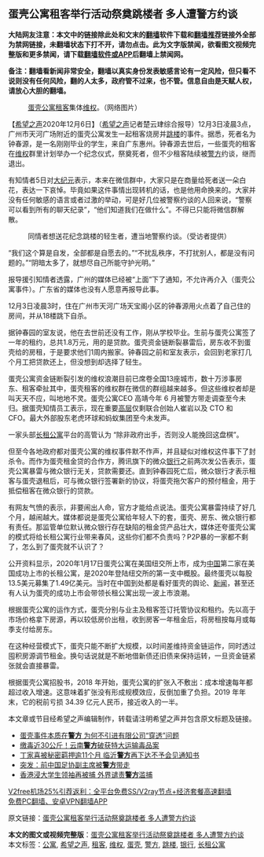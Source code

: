  <h2>蛋壳公寓租客举行活动祭奠跳楼者 多人遭警方约谈</h2> <p class="notice"><b>大陆网友注意：本文中的链接除此处和文末的<a href="https://github.com/bannedbook/fanqiang" >翻墙</a>软件下载和<a href="https://github.com/killgcd/justmysocks/blob/master/README.md">翻墙推荐</a>链接外全部为禁网链接，未翻墙状态下打不开，请勿点击。此为文字版禁闻，欲看图文视频完整版和更多禁闻，请下载<a href="https://github.com/bannedbook/fanqiang">翻墙软件或APP</a>后翻墙上禁闻网。</p><p>备注：翻墙看新闻非常安全，翻墙以真实身份发表敏感言论有一定风险，但只看不说则没有任何风险，翻的人太多，政府管不过来，也不管。信息自由是天赋人权，请放心大胆的翻墙。</b></p>  <div class="entry"> <figure><figcaption><a href="https://www.bannedbook.org/bnews/tag/%E8%9B%8B%E5%A3%B3/" class="st_tag internal_tag" rel="tag" title="标签 蛋壳 下的日志">蛋壳</a><a href="https://www.bannedbook.org/bnews/tag/%E5%85%AC%E5%AF%93/" class="st_tag internal_tag" rel="tag" title="标签 公寓 下的日志">公寓</a><a href="https://www.bannedbook.org/bnews/tag/%e7%a7%9f%e5%ae%a2/" class="st_tag internal_tag" rel="tag" title="标签 租客 下的日志">租客</a>集体<a href="https://www.bannedbook.org/bnews/tag/%E7%BB%B4%E6%9D%83/" class="st_tag internal_tag" rel="tag" title="标签 维权 下的日志">维权</a>。（网络图片）</figcaption></figure> <p>【<span class='wp_keywordlink_affiliate'><a href="https://www.soundofhope.org" title="希望之声" target="_blank">希望之声</a></span>2020年12月6日】（<a href="https://www.bannedbook.org/bnews/tag/%e5%b8%8c%e6%9c%9b%e4%b9%8b%e5%a3%b0/" class="st_tag internal_tag" rel="tag" title="标签 希望之声 下的日志">希望之声</a>记者楚云珒综合报导）12月3日凌晨3点，广州市天河广场附近的蛋壳公寓发生一起租客烧房并<a href="https://www.bannedbook.org/bnews/tag/%e8%b7%b3%e6%a5%bc/" class="st_tag internal_tag" rel="tag" title="标签 跳楼 下的日志">跳楼</a>的事件。据悉，死者名为钟春源，是一名刚刚毕业的学生，来自广东惠州。钟春源去世后，一些蛋壳的租客在<span class='wp_keywordlink_affiliate'><a href="https://www.bannedbook.org/bnews/weiquan/" title="维权" target="_blank">维权</a></span>群里计划举办一个纪念仪式，祭奠死者，但不少租客陆续被<a href="https://www.bannedbook.org/bnews/tag/%e8%ad%a6%e6%96%b9/" class="st_tag internal_tag" rel="tag" title="标签 警方 下的日志">警方</a>约谈，继而退出。</p> <p>有知情者5日对<span class='wp_keywordlink_affiliate'><a href="http://www.epochtimes.com/" title="大纪元" target="_blank">大纪元</a></span>表示，本来在微信群中，大家只是在商量给死者送一朵白花，表达一下哀悼。毕竟如果这件事情出现转机的话，也是他用命换来的。大家并没有任何敏感的语言或者过激的举动，可是好几位被警察约谈的人回来说，“警察可以看到所有的聊天纪录”，“他们知道我们在做什么”。不得已只能将微信群解散。</p> <p><figure ><a href="https://i.epochtimes.com/assets/uploads/2020/12/7571dcf648fe65328d55dde3eb51ed53.png"></a><figcaption>同情者想送花纪念跳楼的轻生者，遭当地警察约谈。（受访者提供）</figcaption></figure> </p> <p>“我们这个算是自发，全部都是自愿去的。”“不扰乱秩序，不打扰别人，都是没有问题的。”“阴暗太多了，就想尽自己所能守护光明。”</p>  <p>报导援引知情者透露，广州的媒体已经被“上面”下了通知，不允许再介入（蛋壳公寓事件）。广东省的媒体也没有人愿意再报导此事。</p> <p>12月3日凌晨3时，住在广州市天河广场天宝阁小区的钟春源用火点着了自己住的房间，并从18楼跳下自杀。</p> <p>据钟春园的室友说，他在去世前还没有工作，刚从学校毕业。生前与蛋壳公寓签了一年的租约，总共1.8万元，用的是贷款。蛋壳资金链断裂暴雷后，房东收不到蛋壳给的房租，于是要求他们1周内搬家。钟春园之前和室友表示，会回到老家打几个月工把贷款还上，但没想到却选择了轻生。</p> <p>蛋壳公寓资金链断裂引发的维权浪潮目前已席卷全国13座城市，数十万涉事房东、租客牵扯其中，蛋壳租客的维权群在微信的群组越来越多。但这些维权者却是叫天天不应，叫地地不灵。蛋壳公寓CEO 高靖今年 6 月被警方带走调查至今未归。据蛋壳知情员工表示，现在重要<span class='wp_keywordlink_affiliate'><a href="https://www.bannedbook.org/bnews/ccpdope/" title="中共高层内幕" target="_blank">高层</a></span>仅剩联合创始人崔岩以及 CTO 和 CFO。最大外部股东老虎环球和蚂蚁集团至今未发声。</p>  <p>一家头部<a href="https://www.bannedbook.org/bnews/tag/%E9%95%BF%E7%A7%9F%E5%85%AC%E5%AF%93/" class="st_tag internal_tag" rel="tag" title="标签 长租公寓 下的日志">长租公寓</a>平台的高管认为 “除非政府出手，否则没人能挽回这盘棋”。</p> <p>但至今各地政府都对蛋壳公寓的维权事件默不作声，并且疑似对维权这件事下了封杀令。而作为蛋壳租金贷的合作方，腾讯旗下的微众<a href="https://www.bannedbook.org/bnews/tag/%e9%93%b6%e8%a1%8c/" class="st_tag internal_tag" rel="tag" title="标签 银行 下的日志">银行</a>之前两次发公告表示，蛋壳公寓暴雷与微众银行无关，贷款需要还。直到钟春园死亡后，微众银行才表示租客与蛋壳退租后，可与微众银行签署新的协议，将蛋壳拖欠客户的预付租金，用于抵偿租客在微众银行的贷款。</p> <p>有网友气愤的表示，非要闹出人命，官方才能给点说法。蛋壳公寓暴雷持续了好几个月，越闹越大。媒体都说是蛋壳公寓给年轻人下的套，蛋壳、房东、微众银行都有责任。那监管单位默认微众银行存在缺陷的租金贷产品壮大，媒体还夸蛋壳公寓的模式将给长租公寓行业带来春风，这些你们都不负责吗？P2P暴的一家都不剩了，怎么到了蛋壳就不认识了？</p> <p>公开资料显示，2020年1月17日蛋壳公寓在美国纽交所上市，成为<span class='wp_keywordlink_affiliate'><a href="https://www.bannedbook.org/" title="中国" target="_blank">中国</a></span>第二家在美国成功上市的长租公寓，是2020年登陆纽交所的第一支中概股。最终蛋壳以每股13.5美元募集了1.49亿美元。当时在中国到处都是看好蛋壳的舆论、<span class='wp_keywordlink_affiliate'><a href="https://www.bannedbook.org/" title="新闻">新闻</a></span>，甚至还有人认为蛋壳的成功上市会带领长租公寓出现一波上市浪潮。</p>  <p>根据蛋壳公寓的运作方式，蛋壳分别与业主及租客签订托管协议和租约。先以高于市场价格拿下房源，再以较低房价出租，收到房客一年租金后，将房租按每月或每季支付给房东。</p> <p>在这种经营模式下，蛋壳只能不断扩大规模，以时间差维持资金链运作，同时透过囤积房源调节租金。换句话说就是不断地借新债还旧债来保持运转，一旦资金链紧张就会直接暴雷。</p> <p>根据蛋壳公寓招股书，2018 年开始，蛋壳公寓的扩张入不敷出：成本增速每年都超过收入增速。这意味着扩张没有形成规模效应，反倒加重了负担。2019 年年末，它的税前亏损 34.39 亿元人民币，接近收入的一半。</p> <p>本文章或节目经希望之声编辑制作，转载请注明希望之声并包含原文标题及链接。</p>  <ul class='op-related-articles' title='相关阅读'> <li><a href='https://www.bannedbook.org/bnews/comments/20201205/1442508.html' target='_blank'>蛋壳事件本质在<b>警方</b> 为何不引进有限公司“穿透”问题</a></li> <li><a href='https://www.bannedbook.org/bnews/baitai/20201205/1442429.html' target='_blank'>缴毒近30公斤！云南<b>警方</b>破获特大运输毒品案</a></li> <li><a href='https://www.bannedbook.org/bnews/renquan/xgmyd/20201203/1441477.html' target='_blank'>丁家喜被秘密羁押逾11个月 临沂<b>警方</b>再下达不予会见通知书</a></li> <li><a href='https://www.bannedbook.org/bnews/sports/20201203/1441473.html' target='_blank'>突发：前中国足协副主席被<b>警方</b>带走</a></li> <li><a href='https://www.bannedbook.org/bnews/headline/20201203/1441079.html' target='_blank'>香港浸大学生领袖再被捕 外界谴责<b>警方</b>滥捕</a></li> </ul> <p class="texttj"> <a href="https://www.bannedbook.org/forum23/topic22702.html" target="_blank">V2free机场25%引荐返利：全平台免费SS/V2ray节点+经济套餐高速翻墙</a><br/> <a href="https://github.com/bannedbook/fanqiang/wiki/%E7%A6%81%E9%97%BB%E7%BD%91%E5%AE%89%E5%8D%93%E7%BF%BB%E5%A2%99%E6%96%B0%E9%97%BBAPP" target="_blank">免费PC翻墙、安卓VPN翻墙APP</a></p><p>原文链接：<a class="src_link"  href="https://www.soundofhope.org/post/450847" target="_blank">蛋壳公寓租客举行活动祭奠跳楼者 多人遭警方约谈</a></p><a name='sharetosocial'></a>       <div><b>本文的图文或视频完整版</b>：<a href='https://www.bannedbook.org/bnews/comments/20201206/1443205.html'>蛋壳公寓租客举行活动祭奠跳楼者 多人遭警方约谈</a></div>  </div><!--END ENTRY--> <div class="postfooter"> <div>本文标签：<a href="https://www.bannedbook.org/bnews/tag/%E5%85%AC%E5%AF%93/" rel="tag">公寓</a>, <a href="https://www.bannedbook.org/bnews/tag/%e5%b8%8c%e6%9c%9b%e4%b9%8b%e5%a3%b0/" rel="tag">希望之声</a>, <a href="https://www.bannedbook.org/bnews/tag/%e7%a7%9f%e5%ae%a2/" rel="tag">租客</a>, <a href="https://www.bannedbook.org/bnews/tag/%E7%BB%B4%E6%9D%83/" rel="tag">维权</a>, <a href="https://www.bannedbook.org/bnews/tag/%E8%9B%8B%E5%A3%B3/" rel="tag">蛋壳</a>, <a href="https://www.bannedbook.org/bnews/tag/%e8%ad%a6%e6%96%b9/" rel="tag">警方</a>, <a href="https://www.bannedbook.org/bnews/tag/%e8%b7%b3%e6%a5%bc/" rel="tag">跳楼</a>, <a href="https://www.bannedbook.org/bnews/tag/%e9%93%b6%e8%a1%8c/" rel="tag">银行</a>, <a href="https://www.bannedbook.org/bnews/tag/%E9%95%BF%E7%A7%9F%E5%85%AC%E5%AF%93/" rel="tag">长租公寓</a></div>  </div><!--END POSTFOOTER--> 